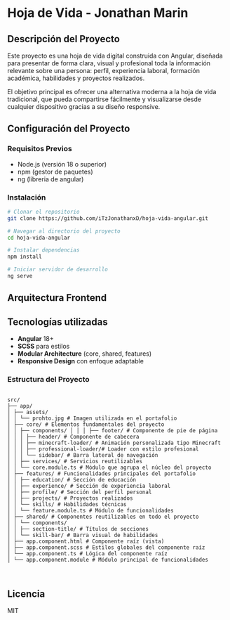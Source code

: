 # Hoja de Vida - Jonathan Marin

## Descripción del Proyecto

Este proyecto es una hoja de vida digital construida con Angular, diseñada para presentar de forma clara, visual y profesional toda la información relevante sobre una persona: perfil, experiencia laboral, formación académica, habilidades y proyectos realizados.

El objetivo principal es ofrecer una alternativa moderna a la hoja de vida tradicional, que pueda compartirse fácilmente y visualizarse desde cualquier dispositivo gracias a su diseño responsive.

## Configuración del Proyecto

### Requisitos Previos
- Node.js (versión 18 o superior)
- npm (gestor de paquetes)
- ng (libreria de angular)

### Instalación

```sh
# Clonar el repositorio
git clone https://github.com/iTzJonathanxD/hoja-vida-angular.git

# Navegar al directorio del proyecto
cd hoja-vida-angular

# Instalar dependencias
npm install

# Iniciar servidor de desarrollo
ng serve

```

## Arquitectura Frontend

## Tecnologías utilizadas

- **Angular** 18+
- **SCSS** para estilos
- **Modular Architecture** (core, shared, features)
- **Responsive Design** con enfoque adaptable

### Estructura del Proyecto
```

src/ 
├── app/ 
│ ├── assets/ 
│ │ └── prohto.jpg # Imagen utilizada en el portafolio 
│ ├── core/ # Elementos fundamentales del proyecto 
│ │ ├── components/ │ │ │ ├── footer/ # Componente de pie de página 
│ │ │ ├── header/ # Componente de cabecera 
│ │ │ ├── minecraft-loader/ # Animación personalizada tipo Minecraft 
│ │ │ ├── professional-loader/# Loader con estilo profesional 
│ │ │ └── sidebar/ # Barra lateral de navegación 
│ │ ├── services/ # Servicios reutilizables 
│ │ └── core.module.ts # Módulo que agrupa el núcleo del proyecto 
│ ├── features/ # Funcionalidades principales del portafolio 
│ │ ├── education/ # Sección de educación 
│ │ ├── experience/ # Sección de experiencia laboral 
│ │ ├── profile/ # Sección del perfil personal 
│ │ ├── projects/ # Proyectos realizados 
│ │ └── skills/ # Habilidades técnicas 
│ │ └── feature.module.ts # Módulo de funcionalidades 
│ ├── shared/ # Componentes reutilizables en todo el proyecto 
│ │ └── components/ 
│ │ ├── section-title/ # Títulos de secciones 
│ │ └── skill-bar/ # Barra visual de habilidades 
│ ├── app.component.html # Componente raíz (vista) 
│ ├── app.component.scss # Estilos globales del componente raíz 
│ └── app.component.ts # Lógica del componente raíz
│ └── app.component.module # Módulo principal de funcionalidades 

  
```

## Licencia
MIT
